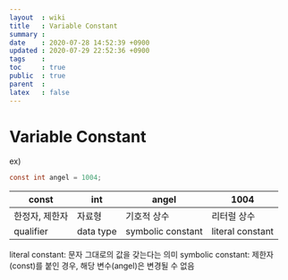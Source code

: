 ```yaml
---
layout  : wiki
title   : Variable Constant
summary : 
date    : 2020-07-28 14:52:39 +0900
updated : 2020-07-29 22:52:36 +0900
tags    : 
toc     : true
public  : true
parent  : 
latex   : false
---
```


# Variable Constant

ex)
```c
const int angel = 1004;
```

| const          | int       | angel             | 1004             |
|----------------|-----------|-------------------|------------------|
| 한정자, 제한자 | 자료형    | 기호적 상수       | 리터럴 상수      |
| qualifier      | data type | symbolic constant | literal constant |

literal constant: 문자 그대로의 값을 갖는다는 의미
symbolic constant: 제한자(const)를 붙인 경우, 해당 변수(angel)은 변경될 수 없음
